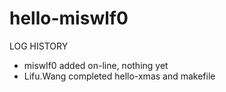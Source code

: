 # hello-miswlf0
LOG HISTORY
  - miswlf0 added on-line, nothing yet
  - Lifu.Wang completed hello-xmas and makefile
